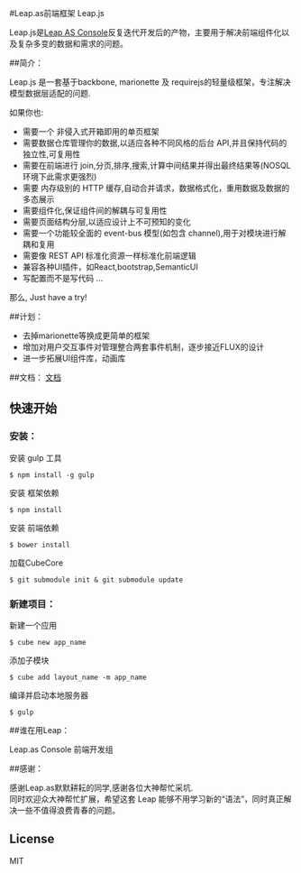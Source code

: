 #Leap.as前端框架 Leap.js

Leap.js是[Leap AS Console](https://console.leap.as)反复迭代开发后的产物，主要用于解决前端组件化以及复杂多变的数据和需求的问题。

##简介：

Leap.js 是一套基于backbone, marionette 及 requirejs的轻量级框架，专注解决模型数据层适配的问题.

如果你也:
  
- 需要一个 非侵入式开箱即用的单页框架
- 需要数据仓库管理你的数据,以适应各种不同风格的后台 API,并且保持代码的独立性,可复用性
- 需要在前端进行 join,分页,排序,搜索,计算中间结果并得出最终结果等(NOSQL 环境下此需求更强烈)
- 需要 内存级别的 HTTP 缓存,自动合并请求，数据格式化，重用数据及数据的多态展示
- 需要组件化,保证组件间的解耦与可复用性
- 需要页面结构分层,以适应设计上不可预知的变化
- 需要一个功能较全面的 event-bus 模型(如包含 channel),用于对模块进行解耦和复用
- 需要像 REST API 标准化资源一样标准化前端逻辑
- 兼容各种UI插件，如React,bootstrap,SemanticUI
- 写配置而不是写代码
...

那么, Just have a try!


##计划：
- 去掉marionette等换成更简单的框架
- 增加对用户交互事件对管理整合两套事件机制，逐步接近FLUX的设计
- 进一步拓展UI组件库，动画库


##文档：
[文档](https://gitcafe.com/Potato/Cube.js/wiki)

 
## 快速开始

### 安装：  
安装 gulp 工具  
```  
$ npm install -g gulp    
```  
安装 框架依赖  
```
$ npm install 
```  
安装 前端依赖  
```  
$ bower install
```  
加载CubeCore  
```  
$ git submodule init & git submodule update
```  
### 新建项目：  
新建一个应用   
```
$ cube new app_name
```  
添加子模块  
```
$ cube add layout_name -m app_name
```  
编译并启动本地服务器  
```
$ gulp
```

##谁在用Leap：

Leap.as Console 前端开发组

##感谢：

感谢Leap.as默默耕耘的同学,感谢各位大神帮忙采坑.  
同时欢迎众大神帮忙扩展，希望这套 Leap 能够不用学习新的“语法”，同时真正解决一些不值得浪费青春的问题。   

## License

MIT